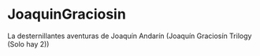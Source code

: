 # JoaquinGraciosin
La desternillantes aventuras de Joaquín Andarín (Joaquín Graciosín Trilogy (Solo hay 2))
